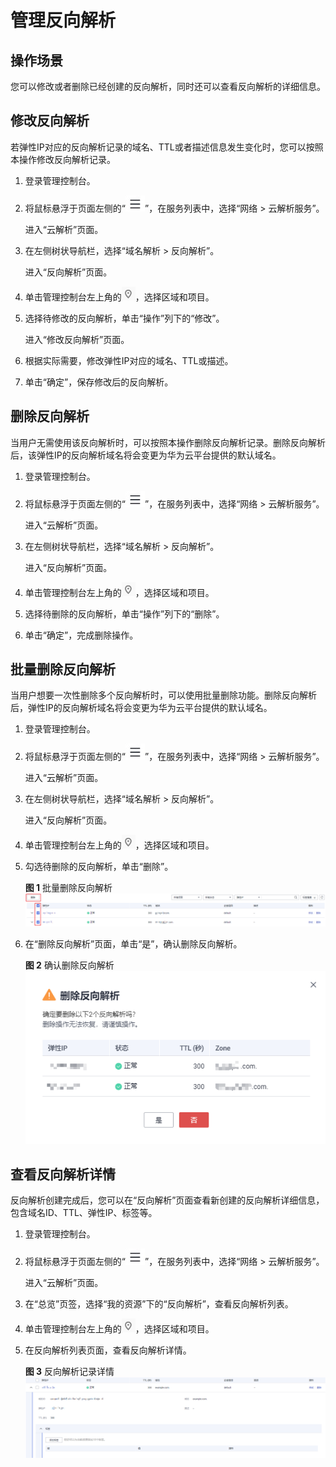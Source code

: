 # 管理反向解析<a name="dns_usermanual_0040"></a>

## 操作场景<a name="section125317016203"></a>

您可以修改或者删除已经创建的反向解析，同时还可以查看反向解析的详细信息。

## 修改反向解析<a name="section32986191105210"></a>

若弹性IP对应的反向解析记录的域名、TTL或者描述信息发生变化时，您可以按照本操作修改反向解析记录。

1.  登录管理控制台。
2.  将鼠标悬浮于页面左侧的“![](figures/service-list.jpg)”，在服务列表中，选择“网络  \> 云解析服务”。

    进入“云解析”页面。

3.  在左侧树状导航栏，选择“域名解析 \> 反向解析”。

    进入“反向解析”页面。

4.  单击管理控制台左上角的![](figures/icon-region.png)，选择区域和项目。
5.  选择待修改的反向解析，单击“操作”列下的“修改”。

    进入“修改反向解析”页面。

6.  根据实际需要，修改弹性IP对应的域名、TTL或描述。
7.  单击“确定”，保存修改后的反向解析。

## 删除反向解析<a name="section34296412102339"></a>

当用户无需使用该反向解析时，可以按照本操作删除反向解析记录。删除反向解析后，该弹性IP的反向解析域名将会变更为华为云平台提供的默认域名。

1.  登录管理控制台。
2.  将鼠标悬浮于页面左侧的“![](figures/service-list.jpg)”，在服务列表中，选择“网络  \> 云解析服务”。

    进入“云解析”页面。

3.  在左侧树状导航栏，选择“域名解析 \> 反向解析”。

    进入“反向解析”页面。


1.  单击管理控制台左上角的![](figures/icon-region.png)，选择区域和项目。
2.  选择待删除的反向解析，单击“操作”列下的“删除”。
3.  单击“确定”，完成删除操作。

## 批量删除反向解析<a name="section1648820445294"></a>

当用户想要一次性删除多个反向解析时，可以使用批量删除功能。删除反向解析后，弹性IP的反向解析域名将会变更为华为云平台提供的默认域名。

1.  登录管理控制台。
2.  将鼠标悬浮于页面左侧的“![](figures/service-list.jpg)”，在服务列表中，选择“网络  \> 云解析服务”。

    进入“云解析”页面。

3.  在左侧树状导航栏，选择“域名解析 \> 反向解析”。

    进入“反向解析”页面。


1.  单击管理控制台左上角的![](figures/icon-region.png)，选择区域和项目。
2.  勾选待删除的反向解析，单击“删除”。

    **图 1**  批量删除反向解析<a name="fig39791911105310"></a>  
    ![](figures/批量删除反向解析.png "批量删除反向解析")

3.  在“删除反向解析”页面，单击“是”，确认删除反向解析。

    **图 2**  确认删除反向解析<a name="fig04621946165411"></a>  
    ![](figures/确认删除反向解析.png "确认删除反向解析")


## 查看反向解析详情<a name="section6318733510236"></a>

反向解析创建完成后，您可以在“反向解析”页面查看新创建的反向解析详细信息，包含域名ID、TTL、弹性IP、标签等。

1.  登录管理控制台。
2.  将鼠标悬浮于页面左侧的“![](figures/service-list.jpg)”，在服务列表中，选择“网络  \> 云解析服务”。

    进入“云解析”页面。


1.  在“总览”页签，选择“我的资源”下的“反向解析”，查看反向解析列表。
2.  单击管理控制台左上角的![](figures/icon-region.png)，选择区域和项目。
3.  在反向解析列表页面，查看反向解析详情。

    **图 3**  反向解析记录详情<a name="fig1376917314569"></a>  
    ![](figures/反向解析记录详情.png "反向解析记录详情")


